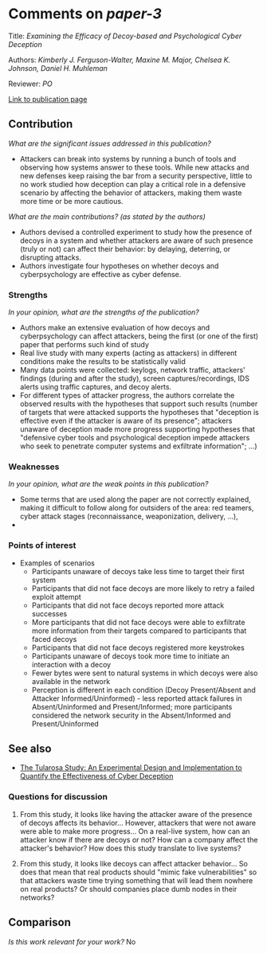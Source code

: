 # Comments on _paper-3_

Title: _Examining the Efficacy of Decoy-based and Psychological Cyber Deception_

Authors: _Kimberly J. Ferguson-Walter, Maxine M. Major, Chelsea K. Johnson, Daniel H. Muhleman_

Reviewer: _PO_

[Link to publication page](https://www.usenix.org/conference/usenixsecurity21/presentation/ferguson-walter)

## Contribution

_What are the significant issues addressed in this publication?_

- Attackers can break into systems by running a bunch of tools and observing how systems answer to these tools. While new attacks and new defenses keep raising the bar from a security perspective, little to no work studied how deception can play a critical role in a defensive scenario by affecting the behavior of attackers, making them waste more time or be more cautious.


_What are the main contributions? (as stated by the authors)_

- Authors devised a controlled experiment to study how the presence of decoys in a system and whether attackers are aware of such presence (truly or not) can affect their behavior: by delaying, deterring, or disrupting attacks.
- Authors investigate four hypotheses on whether decoys and cyberpsychology are effective as cyber defense.

### Strengths

_In your opinion, what are the strengths of the publication?_

- Authors make an extensive evaluation of how decoys and cyberpsychology can affect attackers, being the first (or one of the first) paper that performs such kind of study
- Real live study with many experts (acting as attackers) in different conditions make the results to be statistically valid
- Many data points were collected: keylogs, network traffic, attackers' findings (during and after the study), screen captures/recordings, IDS alerts using traffic captures, and decoy alerts.
- For different types of attacker progress, the authors correlate the observed results with the hypotheses that support such results (number of targets that were attacked supports the hypotheses that "deception is effective even if the attacker is aware of its presence"; attackers unaware of deception made more progress supporting hypotheses that "defensive cyber tools and psychological deception impede attackers who seek to penetrate
computer systems and exfiltrate information"; ...)

### Weaknesses

_In your opinion, what are the weak points in this publication?_

- Some terms that are used along the paper are not correctly explained, making it difficult to follow along for outsiders of the area: red teamers, cyber attack stages (reconnaissance, weaponization, delivery, ...),
- 
### Points of interest

- Examples of scenarios
  - Participants unaware of decoys take less time to target their first system
  - Participants that did not face decoys are more likely to retry a failed exploit attempt
  - Participants that did not face decoys reported more attack successes
  - More participants that did not face decoys were able to exfiltrate more information from their targets compared to participants that faced decoys  
  - Participants that did not face decoys registered more keystrokes
  - Participants unaware of decoys took more time to initiate an interaction with a decoy
  - Fewer bytes were sent to natural systems in which decoys were also available in the network
  - Perception is different in each condition (Decoy Present/Absent and Attacker Informed/Uninformed) - less reported attack failures in Absent/Uninformed and Present/Informed; more participants considered the network security in the Absent/Informed and Present/Uninformed



## See also

- [The Tularosa Study: An Experimental Design and Implementation to Quantify the Effectiveness of Cyber Deception](https://www.osti.gov/servlets/purl/1524844)

### Questions for discussion

1. From this study, it looks like having the attacker aware of the presence of decoys affects its behavior... However, attackers that were not aware were able to make more progress... On a real-live system, how can an attacker know if there are decoys or not? How can a company affect the attacker's behavior? How does this study translate to live systems?

2. From this study, it looks like decoys can affect attacker behavior... So does that mean that real products should "mimic fake vulnerabilities" so that attackers waste time trying something that will lead them nowhere on real products? Or should companies place dumb nodes in their networks?

## Comparison

_Is this work relevant for your work?_ No
